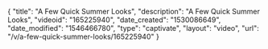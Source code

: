 {
    "title": "A Few Quick Summer Looks",
    "description": "A Few Quick Summer Looks",
    "videoid": "165225940",
    "date_created": "1530086649",
    "date_modified": "1546466780",
    "type": "captivate",
    "layout": "video",
    "url": "\/v\/a-few-quick-summer-looks\/165225940"
}